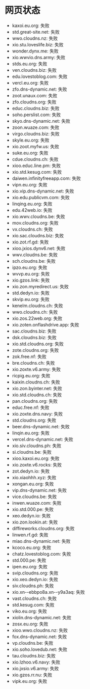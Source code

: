 # 网页状态
- kaxoi.eu.org: 失败
- std.great-site.net: 失败
- wwo.cloudns.nz: 失败
- xio.stu.loveslife.biz: 失败
- wonder.dynx.me: 失败
- xio.wwvio.dns.army: 失败
- stds.eu.org: 失败
- ven.cloudns.biz: 失败
- edu.lovestoblog.com: 失败
- vercl.eu.org: 失败
- zfo.dns-dynamic.net: 失败
- zoot.unaux.com: 失败
- zfo.cloudns.org: 失败
- educ.cloudns.biz: 失败
- soho.perslist.com: 失败
- skyo.dns-dynamic.net: 失败
- zoon.wuaze.com: 失败
- virgo.cloudns.biz: 失败
- skyle.eu.org: 失败
- xio.zoot.myfw.us: 失败
- suke.eu.org: 失败
- cdue.cloudns.ch: 失败
- xioo.educ.line.pm: 失败
- xio.std.kesug.com: 失败
- daiwen.infinityfreeapp.com: 失败
- vipn.eu.org: 失败
- xio.vip.dns-dynamic.net: 失败
- xio.edu.publicvm.com: 失败
- linqing.eu.org: 失败
- edu.42web.io: 失败
- xio.wwv.cloudns.be: 失败
- mov.cloudns.org: 失败
- vx.cloudns.ch: 失败
- xio.sac.cloudns.biz: 失败
- xio.zot.rf.gd: 失败
- xioo.jxios.dynv6.net: 失败
- wwv.cloudns.be: 失败
- sch.cloudns.be: 失败
- ipzo.eu.org: 失败
- wvvp.eu.org: 失败
- xio.gzos.link: 失败
- xio.zon.myredirect.us: 失败
- std.dedyn.io: 失败
- skvip.eu.org: 失败
- kenelm.cloudns.ch: 失败
- wwo.cloudns.ch: 失败
- xio.zos.22web.org: 失败
- xio.zoten.onflashdrive.app: 失败
- sac.cloudns.biz: 失败
- dsk.cloudns.biz: 失败
- xio.std.cloudns.org: 失败
- zote.cloudns.org: 失败
- zok.free.nf: 失败
- bre.cloudns.ch: 失败
- xio.zoxte.v6.army: 失败
- ricpig.eu.org: 失败
- kaixin.cloudns.ch: 失败
- xio.zon.byinter.net: 失败
- xio.std.cloudns.ch: 失败
- pan.cloudns.org: 失败
- educ.free.nf: 失败
- xio.zoxte.dns.navy: 失败
- std.cloudns.org: 失败
- beer.dns-dynamic.net: 失败
- linqin.eu.org: 失败
- vercel.dns-dynamic.net: 失败
- xio.siv.cloudns.ph: 失败
- si.cloudns.be: 失败
- xioo.kaxoi.eu.org: 失败
- xio.zoxte.v6.rocks: 失败
- zot.dedyn.io: 失败
- xio.xiaohhh.xyz: 失败
- xongan.eu.org: 失败
- vip.dns-dynamic.net: 失败
- vice.cloudns.be: 失败
- inwen.wuaze.com: 失败
- xio.std.000.pe: 失败
- xeo.dedyn.io: 失败
- xio.zon.lookin.at: 失败
- diffireworks.cloudns.org: 失败
- linwen.rf.gd: 失败
- miao.dns-dynamic.net: 失败
- kcoco.eu.org: 失败
- chatz.lovestoblog.com: 失败
- std.000.pe: 失败
- ipen.eu.org: 失败
- svip.cloudns.org: 失败
- xio.xeo.dedyn.io: 失败
- siv.cloudns.ph: 失败
- xio.xn--ebbpo8a.xn--y9a3aq: 失败
- vast.cloudns.ch: 失败
- std.kesug.com: 失败
- viko.eu.org: 失败
- xiolin.dns-dynamic.net: 失败
- zosx.eu.org: 失败
- xioo.wwo.cloudns.nz: 失败
- fox.dns-dynamic.net: 失败
- vp.cloudns.be: 失败
- xio.soho.lovedub.net: 失败
- tau.cloudns.biz: 失败
- xio.lzhoo.v6.navy: 失败
- xio.jxsio.v6.army: 失败
- xio.gzos.rr.nu: 失败
- vipk.eu.org: 失败
